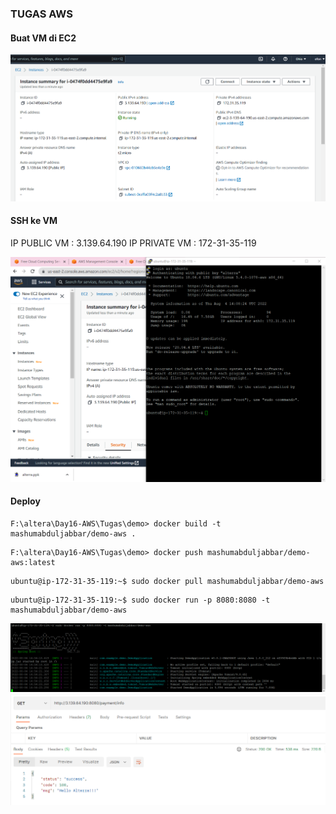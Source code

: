 ### TUGAS AWS

#### Buat VM di EC2
<img src="Screenshots/vm.png">

#### SSH ke VM
IP PUBLIC VM : 3.139.64.190
IP PRIVATE VM : 172-31-35-119

<img src="Screenshots/ssh.png">

#### Deploy
``` docker
F:\altera\Day16-AWS\Tugas\demo> docker build -t mashumabduljabbar/demo-aws .
```

``` docker
F:\altera\Day16-AWS\Tugas\demo> docker push mashumabduljabbar/demo-aws:latest
```

``` ubuntu
ubuntu@ip-172-31-35-119:~$ sudo docker pull mashumabduljabbar/demo-aws
```

``` ubuntu
ubuntu@ip-172-31-35-119:~$ sudo docker run -p 8080:8080 -t mashumabduljabbar/demo-aws
```

<img src="Screenshots/run.png">

<img src="Screenshots/test.png">